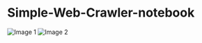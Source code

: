 # Simple-Web-Crawler-notebook

![Image 1](https://user-images.githubusercontent.com/8004095/121151544-b472d080-c859-11eb-98ae-5f86df41b090.png)
![Image 2](https://user-images.githubusercontent.com/8004095/121151557-b76dc100-c859-11eb-8818-1387f2cb3b4f.png)
